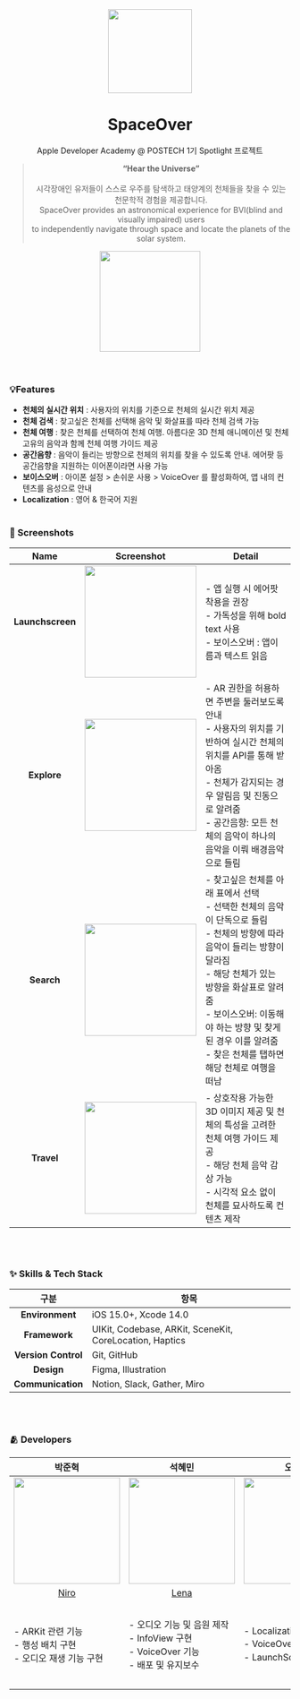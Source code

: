 <div align="center" >
  
<img width="150" src="https://user-images.githubusercontent.com/50728605/206730790-000448a9-d169-4025-bde9-c334b45c2415.jpg">

# SpaceOver
Apple Developer Academy @ POSTECH 1기 Spotlight 프로젝트
> **“Hear the Universe”** <br/><br/>
> 시각장애인 유저들이 스스로 우주를 탐색하고 태양계의 천체들을 찾을 수 있는 천문학적 경험을 제공합니다. <br/>
> SpaceOver provides an astronomical experience for BVI(blind and visually impaired) users <br/>to independently navigate through space and locate the planets of the solar system.
  
</div>
<div style="display: flex; flex-direction: column;" align="center" >
  <a href="https://apps.apple.com/kr/app/spaceover/id6444027977">
    <img src="https://user-images.githubusercontent.com/81340603/204947353-18c33fe9-c49b-443a-b1e2-7cf9a85bb91b.png" width=180px />
  </a>
  <p3>&nbsp;&nbsp;&nbsp;</p3>
</div>
<br/>


### 💡Features 
- **천체의 실시간 위치** : 사용자의 위치를 기준으로 천체의 실시간 위치 제공
- **천체 검색** : 찾고싶은 천체를 선택해 음악 및 화살표를 따라 천체 검색 가능
- **천체 여행** : 찾은 천체를 선택하여 천체 여행. 아름다운 3D 천체 애니메이션 및 천체 고유의 음악과 함께 천체 여행 가이드 제공
- **공간음향** : 음악이 들리는 방향으로 천체의 위치를 찾을 수 있도록 안내. 에어팟 등 공간음향을 지원하는 이어폰이라면 사용 가능
- **보이스오버** : 아이폰 설정 > 손쉬운 사용 > VoiceOver 를 활성화하여, 앱 내의 컨텐츠를 음성으로 안내 
- **Localization** : 영어 & 한국어 지원 
<br><br>

### 📱 Screenshots
| Name | Screenshot | Detail |
|:---:|:---:|---|
|**Launchscreen**|<img width="200" src="https://user-images.githubusercontent.com/50728605/206733045-e25ec0ac-b76e-4765-8781-e68df3de3e79.png">|- 앱 실행 시 에어팟 착용을 권장 <br> - 가독성을 위해 bold text 사용 <br> - 보이스오버 : 앱이름과 텍스트 읽음 |
|**Explore**|<img width="200" src="https://user-images.githubusercontent.com/50728605/206731765-d0f27273-7ad7-4670-90c4-f4c02ee118a8.png">|- AR 권한을 허용하면 주변을 둘러보도록 안내 <br> - 사용자의 위치를 기반하여 실시간 천체의 위치를 API를 통해 받아옴 <br> - 천체가 감지되는 경우 알림음 및 진동으로 알려줌 <br> - 공간음향: 모든 천체의 음악이 하나의 음악을 이뤄 배경음악으로 들림 |
|**Search**|<img width="200" src="https://user-images.githubusercontent.com/50728605/206731938-11860f67-8759-4cb0-b641-91d875ce3d37.png">|- 찾고싶은 천체를 아래 표에서 선택 <br> - 선택한 천체의 음악이 단독으로 들림 <br> - 천체의 방향에 따라 음악이 들리는 방향이 달라짐 <br> - 해당 천체가 있는 방향을 화살표로 알려줌 <br> - 보이스오버: 이동해야 하는 방향 및 찾게된 경우 이를 알려줌<br> - 찾은 천체를 탭하면 해당 천체로 여행을 떠남|
|**Travel**|<img width="200" src="https://user-images.githubusercontent.com/50728605/206731817-7ebcf70d-7c63-4f1d-b29c-ad1e47a7ea6e.png">|- 상호작용 가능한 3D 이미지 제공 및 천체의 특성을 고려한 천체 여행 가이드 제공 <br> - 해당 천체 음악 감상 가능 <br> - 시각적 요소 없이 천체를 묘사하도록 컨텐츠 제작|

<br><br>

### :sparkles: Skills & Tech Stack
|구분|항목|
|:---:|---|
|**Environment**|iOS 15.0+, Xcode 14.0|
|**Framework**|UIKit, Codebase, ARKit, SceneKit, CoreLocation, Haptics|
|**Version Control**|Git, GitHub|
|**Design**|Figma, Illustration|
|**Communication**|Notion, Slack, Gather, Miro|

<br><br>

### 🫂 Developers

|박준혁|석혜민|오세익|조은우|손희지|김소현|이윤영|
|:-:|:-:|:-:|:-:|:-:|:-:|:-:|
|<img src="https://github.com/Genesis2010.png" width="190">|<img src="https://github.com/lenamin.png" width="190">|<img src="https://github.com/glitterer.png" width="190">|<img src = "https://github.com/DoAY9.png" width="190">|<img src="https://github.com/HeejiSohn.png" width="190">|<img src="https://github.com/SohyeonKim-dev.png" width="190">|<img src="https://github.com/YoonyoungL.png" width="190">|
|[Niro](https://github.com/Genesis2010)|[Lena](https://github.com/lenamin)|[Oz](https://github.com/glitterer)|[Ayden](https://github.com/DoAY9)|[Sohni](https://github.com/HeejiSohn)|[Colli](https://github.com/SohyeonKim-dev)|[Jerry](https://github.com/YoonyoungL)|
|<p align="left">- ARKit 관련 기능<br>- 행성 배치 구현<br>- 오디오 재생 기능 구현|<p align="left">- 오디오 기능 및 음원 제작<br>- InfoView 구현<br>- VoiceOver 기능<br>- 배포 및 유지보수|<p align="left">- Localization<br>- VoiceOver 기능<br>- LaunchScreen 구현|<p align="left">- UI/UX 디자인 총괄<br>- 앱 로고 및 스크린샷 제작<br>- InfoView 구현<br>- 3D animation 구현|<p align="left">- 햅틱 기능 구현<br>- VoiceOver 기능<br>- 천체 컨텐츠 제작|<p align="left">- SearchView 구현<br>- MainView 구현<br>- tap gesture 기능<br>- 데이터 관련 구현|<p align="left">- 실시간 천체 위치 API 구현<br>- 네트워크 모델링<br>- 사용자 위치 모델<br>- 행성 탐색 로직<br>- VoiceOver 기능|
